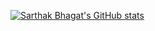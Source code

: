 [![Sarthak Bhagat's GitHub stats](https://github-readme-stats.vercel.app/api?username=sarthak268&count_private=true&show_icons=true)](https://github.com/sarthak268/github-readme-stats)

